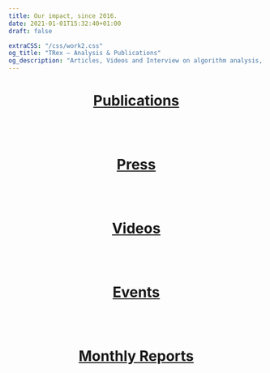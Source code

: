 ```yaml
---
title: Our impact, since 2016.
date: 2021-01-01T15:32:40+01:00
draft: false

extraCSS: "/css/work2.css"
og_title: "TRex — Analysis & Publications"
og_description: "Articles, Videos and Interview on algorithm analysis, since 2016"
---
```


<h1 style="color:#53C1B6; text-align:center" ><a href="/publications/">Publications</a></h1>

</br> </br> 
<h1 style="color:#53C1B6; text-align:center" ><a href="/press/">Press</a></h1>

</br> </br> 
<h1 style="color:#53C1B6; text-align:center" ><a href="/videos/">Videos</a></h1>

</br> </br> 
<h1 style="color:#53C1B6; text-align:center" ><a href="/events/">Events</a></h1>

</br> </br> 
<h1 style="color:#53C1B6; text-align:center" ><a href="/monthly/">Monthly Reports</a></h1>



